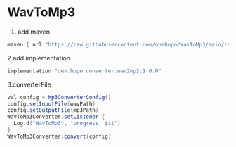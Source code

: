 # WavToMp3


1. add maven

```groovy
maven { url "https://raw.githubusercontent.com/onehupo/WavToMp3/main/repo/"}
```

2.add implementation
```groovy
implementation "dev.hupo.converter:wav2mp3:1.0.0"
```

3.converterFile

```java
val config = Mp3ConverterConfig()
config.setInputFile(wavPath)
config.setOutputFile(mp3Path)
WavToMp3Converter.setListener {
  Log.d("WavToMp3", "progress: $it")
}
WavToMp3Converter.convert(config)
```